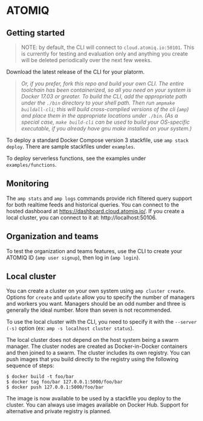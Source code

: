 ATOMIQ
======

## Getting started

> NOTE: by default, the CLI will connect to `cloud.atomiq.io:50101`.
This is currently for testing and evaluation only and anything you
create will be deleted periodically over the next few weeks.

Download the latest release of the CLI for your platorm.

> *Or, if you prefer, fork this repo and build your own CLI. The entire toolchain
has been containerized, so all you need on your system is Docker 17.03 or greater. To
build the CLI, add the appropriate path under the `./bin` directory to your shell path.
Then run `ampmake buildall-cli`; this will build cross-compiled versions of the cli
(`amp`) and place them in the appropriate locations under `./bin`. (As a special case,
`make build-cli` can be used to build your OS-specific executable, if you already
have gnu make installed on your system.)*

To deploy a standard Docker Compose version 3 stackfile, use
`amp stack deploy`. There are sample stackfiles under `examples`.

To deploy serverless functions, see the examples under
`examples/functions`.

## Monitoring

The `amp stats` and `amp logs` commands provide rich filtered
query support for both realtime feeds and historical queries.
You can connect to the hosted dashboard at https://dashboard.cloud.atomiq.io/.
If you create a local cluster, you can connect to it at:
http://localhost:50106.

## Organization and teams

To test the organization and teams features, 
use the CLI to create your ATOMIQ ID (`amp user signup`), then
log in (`amp login`).

## Local cluster

You can create a cluster on your own system using `amp cluster create`.
Options for `create` and `update` allow you to specify the number of
managers and workers you want. Managers should be an odd number and
three is generally the ideal number. More than seven is not recommended.

To use the local cluster with the CLI, you need to specify it
with the `--server (-s)` option (ex: `amp -s localhost cluster status`).

The local cluster does not depend on the host system being a swarm manager.
The cluster nodes are created as Docker-in-Docker containers and then
joined to a swarm. The cluster includes its own registry. You can
push images that you build directly to the registry using the following sequence of steps:

    $ docker build -t foo/bar
    $ docker tag foo/bar 127.0.0.1:5000/foo/bar
    $ docker push 127.0.0.1:5000/foo/bar
    
The image is now available to be used by a stackfile you deploy to the
cluster. You can always use images available on Docker Hub. Support for
alternative and private registry is planned.
